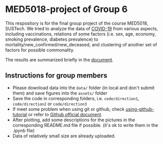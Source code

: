 # MED5018-project of Group 6

This respository is for the final group project of the course MED5018, SUSTech. We tried to analyze the data of [COVID-19](https://github.com/GoogleCloudPlatform/covid-19-open-data/) from various aspects, including vaccinations, relations of some factors (i.e. sex, age, economy, smoking prevalence, diabetes prevalence) to mortality/new_confirmed/new_deceased, and clustering of another set of factors for possible commonality. 

The results are summarized briefly in the [document](doc/Summary.md).


## Instructions for group members
- Please download data into the `data/` folder (in local and don't submit them) and save figures into the `assets/` folder
- Save the code in corresponding folders, i.e. `code/direction1`, `code/direction2` or `code/direction3`
- If meet some problem when using git or github, check [using-github-tutorial](doc/using-github-tutorial.md) or refer to [Github official document](https://docs.github.com/zh/get-started/quickstart).
- After plotting, add some descriptions for the pictures in the corresponding README.md file if possible. (it's ok to write them in the .ipynb file)
- Data of relatively small size are already uploaded. 
